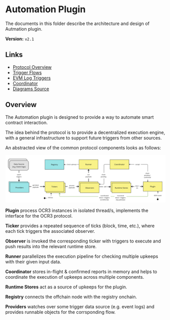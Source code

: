 # Automation Plugin

The documents in this folder describe the architecture and design of Autmation plugin.

**Version:** `v2.1`

## Links

- [Protocol Overview](./PROTOCOL_v21.md)
- [Trigger Flows](./ELIGIBILITY_FLOW.md)
- [EVM Log Triggers](./LOG_TRIGGERS.md)
- [Coordinator](./COORDINATOR.md)
- [Diagrams Source](https://miro.com/app/board/uXjVPntyh4E=/)

## Overview

The Automation plugin is designed to provide a way to automate smart contract interaction.

The idea behind the protocol is to provide a decentralized execution engine, 
with a general infrastructure to support future triggers from other sources.

 An abstracted view of the common protocol components looks as follows:

![Automation Block Diagram](./images/block_ocr3_base.png)

**Plugin** process OCR3 instances in isolated thread/s, implements the interface for the OCR3 protocol.

**Ticker** provides a repeated sequence of ticks (block, time, etc.), where each tick triggers the associated observer.

**Observer** is invoked the corresponding ticker with triggers to execute and push results into the relevant runtime store.

**Runner** parallelizes the execution pipeline for checking multiple upkeeps with their given input data.

**Coordinator** stores in-flight & confirmed reports in memory and helps to coordinate the execution of upkeeps across multiple components.

**Runtime Stores** act as a source of upkeeps for the plugin.

**Registry** connects the offchain node with the registry onchain.

**Providers** watches over some trigger data source (e.g. event logs) and provides
runnable objects for the corrsponding flow.

<br/>

